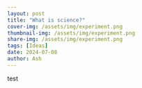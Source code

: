 ```yaml
---
layout: post
title: "What is science?"
cover-img: /assets/img/experiment.png
thumbnail-img: /assets/img/experiment.png
share-img: /assets/img/experiment.png
tags: [Ideas]
date: 2024-07-08
author: Ash
---
```

test

